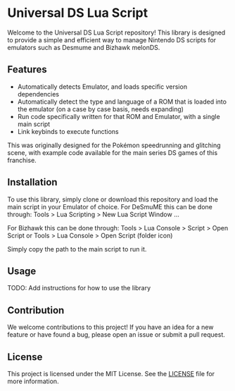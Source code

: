 # Universal DS Lua Script

Welcome to the Universal DS Lua Script repository! This library is designed to provide a simple and efficient way to manage Nintendo DS scripts for emulators such as Desmume and Bizhawk melonDS.

## Features

- Automatically detects Emulator, and loads specific version dependencies
- Automatically detect the type and language of a ROM that is loaded into the emulator (on a case by case basis, needs expanding)
- Run code specifically written for that ROM and Emulator, with a single main script
- Link keybinds to execute functions

This was originally designed for the Pokémon speedrunning and glitching scene, 
with example code available for the main series DS games of this franchise.

## Installation

To use this library, simply clone or download this repository and load the main script in your Emulator of choice.
For DeSmuME this can be done through:
 Tools > Lua Scripting > New Lua Script Window ...

For Bizhawk this can be done through:
 Tools > Lua Console > Script > Open Script
 or 
  Tools > Lua Console > Open Script (folder icon)

Simply copy the path to the main script to run it.

## Usage

TODO: Add instructions for how to use the library

## Contribution

We welcome contributions to this project! If you have an idea for a new feature or have found a bug, please open an issue or submit a pull request.

## License

This project is licensed under the MIT License. See the [LICENSE](LICENSE) file for more information.


